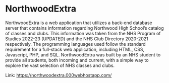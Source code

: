 # NorthwoodExtra
NorthwoodExtra is a web application that utilizes a back-end database server that contains information regarding Northwood High School’s catalog of classes and clubs. This information was taken from the NHS Program of Studies 2022-23 (UPDATED) and the NHS Club Directory 2020-2021 respectively.  The programming languages used follow the standard requirement for a full-stack web application, including HTML, CSS, Javascript, PHP, and SQL.  NorthwoodExtra was built by an NHS student to provide all students, both incoming and current, with a simple way to explore the vast selection of NHS classes and clubs.

Link: https://northwoodextra.000webhostapp.com/
